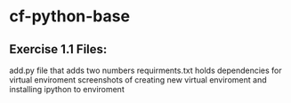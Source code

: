# cf-python-base
 
Exercise 1.1 Files:
--
add.py file that adds two numbers
requirments.txt holds dependencies for virtual enviroment
screenshots of creating new virtual enviroment and installing ipython to enviroment